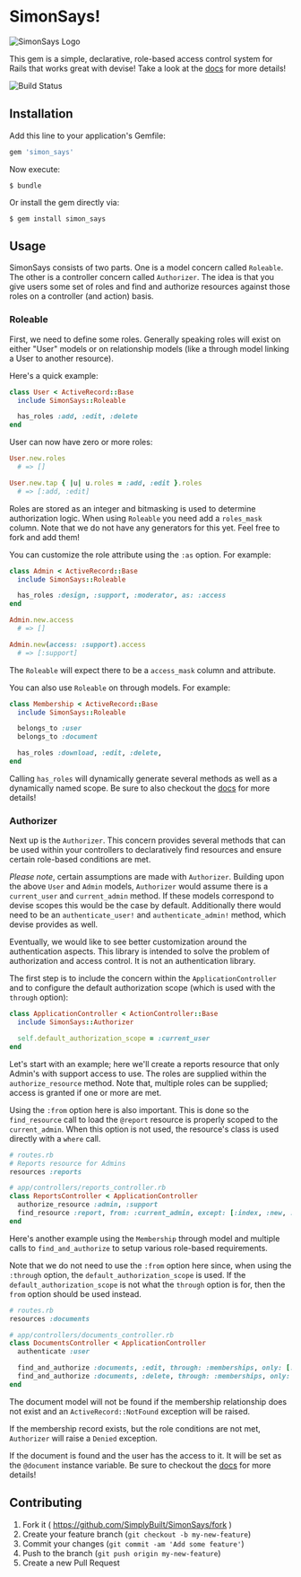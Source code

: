 # SimonSays!

![SimonSays
Logo](https://raw.githubusercontent.com/SimplyBuilt/SimonSays/master/SimonSays.png)

This gem is a simple, declarative, role-based access control system for Rails that
works great with devise! Take a look at the
[docs](http://www.rubydoc.info/github/SimplyBuilt/SimonSays/) for more details!

![Build Status](https://travis-ci.org/SimplyBuilt/SimonSays.svg)

## Installation

Add this line to your application's Gemfile:

```ruby
gem 'simon_says'
```

Now execute:

    $ bundle

Or install the gem directly via:

    $ gem install simon_says

## Usage

SimonSays consists of two parts. One is a model concern called
`Roleable`. The other is a controller concern called `Authorizer`. The
idea is that you give users some set of roles and find and authorize
resources against those roles on a controller (and action) basis.

### Roleable

First, we need to define some roles. Generally speaking roles will exist on
either "User" models or on relationship models (like a through model linking a
User to another resource).

Here's a quick example:

```ruby
class User < ActiveRecord::Base
  include SimonSays::Roleable

  has_roles :add, :edit, :delete
end
```

User can now have zero or more roles:

```ruby
User.new.roles
  # => []

User.new.tap { |u| u.roles = :add, :edit }.roles
  # => [:add, :edit]
```

Roles are stored as an integer and bitmasking is used to determine
authorization logic. When using `Roleable` you need add a `roles_mask`
column. Note that we do not have any generators for this yet.  Feel
free to fork and add them!

You can customize the role attribute using the `:as` option. For
example:

```ruby
class Admin < ActiveRecord::Base
  include SimonSays::Roleable

  has_roles :design, :support, :moderator, as: :access
end

Admin.new.access
  # => []

Admin.new(access: :support).access
  # => [:support]
```

The `Roleable` will expect there to be a `access_mask` column and
attribute.

You can also use `Roleable` on through models. For example:

```ruby
class Membership < ActiveRecord::Base
  include SimonSays::Roleable

  belongs_to :user
  belongs_to :document

  has_roles :download, :edit, :delete,
end
```

Calling `has_roles` will dynamically generate several methods as well as
a dynamically named scope. Be sure to also checkout the
[docs](http://simplybuilt.github.io/SimonSays/SimonSays/Roleable/ClassMethods.html)
for more details!

### Authorizer

Next up is the `Authorizer`. This concern provides several methods that
can be used within your controllers to declaratively find resources and
ensure certain role-based conditions are met.

*Please note*, certain assumptions are made with `Authorizer`. Building
upon the above `User` and `Admin` models, `Authorizer` would assume
there is a `current_user` and `current_admin` method. If these models
correspond to devise scopes this would be the case by default.
Additionally there would need to be an `authenticate_user!` and
`authenticate_admin!` method, which devise provides as well.

Eventually, we would like to see better customization around the
authentication aspects. This library is intended to solve the problem of
authorization and access control. It is not an authentication library.

The first step is to include the concern within the
`ApplicationController` and to configure the default authorization
scope (which is used with the `through` option):

```ruby
class ApplicationController < ActionController::Base
  include SimonSays::Authorizer

  self.default_authorization_scope = :current_user
end
```

Let's start with an example; here we'll create a reports resource that
only Admin's with support access to use. The roles are supplied within
the `authorize_resource` method. Note that, multiple roles can be
supplied; access is granted if one or more are met.

Using the `:from` option here is also important. This is done so the
`find_resource` call to load the `@report` resource is properly scoped
to the `current_admin`. When this option is not used, the resource's
class is used directly with a `where` call.

```ruby
# routes.rb
# Reports resource for Admins
resources :reports

# app/controllers/reports_controller.rb
class ReportsController < ApplicationController
  authorize_resource :admin, :support
  find_resource :report, from: :current_admin, except: [:index, :new, :create]
end
```

Here's another example using the `Membership` through model and multiple
calls to `find_and_authorize` to setup various role-based requirements.

Note that we do not need to use the `:from` option here since, when
using the `:through` option, the `default_authorization_scope` is used.
If the `default_authorization_scope` is not what the `through` option is
for, then the `from` option should be used instead.

```ruby
# routes.rb
resources :documents

# app/controllers/documents_controller.rb
class DocumentsController < ApplicationController
  authenticate :user

  find_and_authorize :documents, :edit, through: :memberships, only: [:edit, :update]
  find_and_authorize :documents, :delete, through: :memberships, only: :destroy
end
```

The document model will not be found if the membership relationship does
not exist and an `ActiveRecord::NotFound` exception will be raised.

If the membership record exists, but the role conditions are not met,
`Authorizer` will raise a `Denied` exception.

If the document is found and the user has the access to it. It will be
set as the `@document` instance variable. Be sure to checkout the
[docs](http://simplybuilt.github.io/SimonSays/SimonSays/Authorizer/ClassMethods.html)
for more details!

## Contributing

1. Fork it ( https://github.com/SimplyBuilt/SimonSays/fork )
2. Create your feature branch (`git checkout -b my-new-feature`)
3. Commit your changes (`git commit -am 'Add some feature'`)
4. Push to the branch (`git push origin my-new-feature`)
5. Create a new Pull Request
